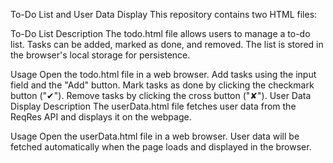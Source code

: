 To-Do List and User Data Display
This repository contains two HTML files:

To-Do List
Description
The todo.html file allows users to manage a to-do list. Tasks can be added, marked as done, and removed. The list is stored in the browser's local storage for persistence.

Usage
Open the todo.html file in a web browser.
Add tasks using the input field and the "Add" button.
Mark tasks as done by clicking the checkmark button ("✔").
Remove tasks by clicking the cross button ("✘").
User Data Display
Description
The userData.html file fetches user data from the ReqRes API and displays it on the webpage.

Usage
Open the userData.html file in a web browser.
User data will be fetched automatically when the page loads and displayed in the browser.
